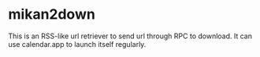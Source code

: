# mikan2down

This is an RSS-like url retriever to send url through RPC to download. It can use calendar.app to launch itself regularly.
